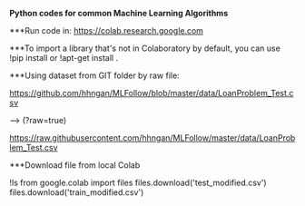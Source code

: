 **Python codes for common Machine Learning Algorithms**

***Run code in: https://colab.research.google.com

***To import a library that's not in Colaboratory by default, you can use !pip install <name> or !apt-get install <name>.

***Using dataset from GIT folder by raw file:

  https://github.com/hhngan/MLFollow/blob/master/data/LoanProblem_Test.csv
  
  -->  (?raw=true)
  
  https://raw.githubusercontent.com/hhngan/MLFollow/master/data/LoanProblem_Test.csv 
  
  ***Download file from local Colab
  
!ls
from google.colab import files
files.download('test_modified.csv')
files.download('train_modified.csv')
